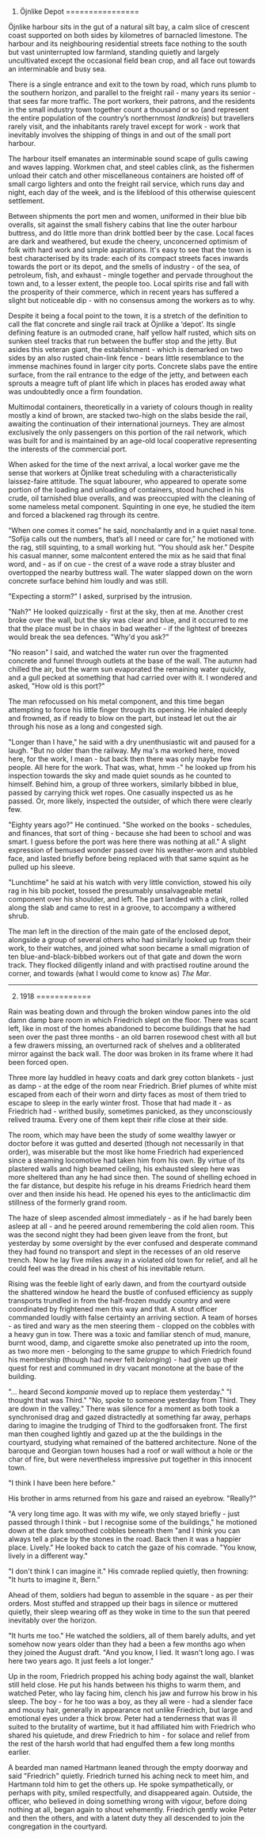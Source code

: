 1. Öjnlike Depot
================

Öjnlike harbour sits in the gut of a natural silt bay, a calm slice of crescent coast supported on both sides by kilometres of barnacled limestone. The harbour and its neighbouring residential streets face nothing to the south but vast uninterrupted low farmland, standing quietly and largely uncultivated except the occasional field bean crop, and all face out towards an interminable and busy sea.

There is a single entrance and exit to the town by road, which runs plumb to the southern horizon, and parallel to the freight rail - many years its senior - that sees far more traffic. The port workers, their patrons, and the residents in the small industry town together count a thousand or so (and represent the entire population of the country’s northernmost *landkreis*) but travellers rarely visit, and the inhabitants rarely travel except for work - work that inevitably involves the shipping of things in and out of the small port harbour.

The harbour itself emanates an interminable sound scape of gulls cawing and waves lapping. Workmen chat, and steel cables clink, as the fishermen unload their catch and other miscellaneous containers are hoisted off of small cargo lighters and onto the freight rail service, which runs day and night, each day of the week, and is the lifeblood of this otherwise quiescent settlement.

Between shipments the port men and women, uniformed in their blue bib overalls, sit against the small fishery cabins that line the outer harbour buttress, and do little more than drink bottled beer by the case. Local faces are dark and weathered, but exude the cheery, unconcerned optimism of folk with hard work and simple aspirations. It's easy to see that the town is best characterised by its trade: each of its compact streets faces inwards towards the port or its depot, and the smells of industry - of the sea, of petroleum, fish, and exhaust - mingle together and pervade throughout the town and, to a lesser extent, the people too. Local spirits rise and fall with the prosperity of their commerce, which in recent years has suffered a slight but noticeable dip - with no consensus among the workers as to why.

Despite it being a focal point to the town, it is a stretch of the definition to call the flat concrete and single rail track at Öjnlike a ‘depot’. Its single defining feature is an outmoded crane, half yellow half rusted, which sits on sunken steel tracks that run between the buffer stop and the jetty. But asides this veteran giant, the establishment - which is demarked on two sides by an also rusted chain-link fence - bears little resemblance to the immense machines found in larger city ports. Concrete slabs pave the entire surface, from the rail entrance to the edge of the jetty, and between each sprouts a meagre tuft of plant life which in places has eroded away what was undoubtedly once a firm foundation.

Multimodal containers, theoretically in a variety of colours though in reality mostly a kind of brown, are stacked two-high on the slabs beside the rail, awaiting the continuation of their international journeys. They are almost exclusively the only passengers on this portion of the rail network, which was built for and is maintained by an age-old local cooperative representing the interests of the commercial port.

When asked for the time of the next arrival, a local worker gave me the sense that workers at Öjnlike treat scheduling with a characteristically laissez-faire attitude. The squat labourer, who appeared to operate some portion of the loading and unloading of containers, stood hunched in his crude, oil tarnished blue overalls, and was preoccupied with the cleaning of some nameless metal component. Squinting in one eye, he studied the item and forced a blackened rag through its centre.

“When one comes it comes” he said, nonchalantly and in a quiet nasal tone. “Sofija calls out the numbers, that’s all I need or care for,” he motioned with the rag, still squinting, to a small working hut. “You should ask her.” Despite his casual manner, some malcontent entered the mix as he said that final word, and - as if on cue - the crest of a wave rode a stray bluster and overtopped the nearby buttress wall. The water slapped down on the worn concrete surface behind him loudly and was still.

"Expecting a storm?" I asked, surprised by the intrusion.

"Nah?" He looked quizzically - first at the sky, then at me. Another crest broke over the wall, but the sky was clear and blue, and it occurred to me that the place must be in chaos in bad weather - if the lightest of breezes would break the sea defences. "Why'd you ask?"

"No reason" I said, and watched the water run over the fragmented concrete and funnel through outlets at the base of the wall. The autumn had chilled the air, but the warm sun evaporated the remaining water quickly, and a gull pecked at something that had carried over with it. I wondered and asked, "How old is this port?"

The man refocussed on his metal component, and this time began attempting to force his little finger through its opening. He inhaled deeply and frowned, as if ready to blow on the part, but instead let out the air through his nose as a long and congested sigh.

"Longer than I have," he said with a dry unenthusiastic wit and paused for a laugh. "But no older than the railway. My ma's ma worked here, moved here, for the work, I mean - but back then there was only maybe few people. All here for the work. That was, what, hmm -" he looked up from his inspection towards the sky and made quiet sounds as he counted to himself. Behind him, a group of three workers, similarly bibbed in blue, passed by carrying thick wet ropes. One casually inspected us as he passed. Or, more likely, inspected the outsider, of which there were clearly few.

"Eighty years ago?" He continued. "She worked on the books - schedules, and finances, that sort of thing - because she had been to school and was smart. I guess before the port was here there was nothing at all." A slight expression of bemused wonder passed over his weather-worn and stubbled face, and lasted briefly before being replaced with that same squint as he pulled up his sleeve.

"Lunchtime" he said at his watch with very little conviction, stowed his oily rag in his bib pocket, tossed the presumably unsalvageable metal component over his shoulder, and left. The part landed with a clink, rolled along the slab and came to rest in a groove, to accompany a withered shrub.

The man left in the direction of the main gate of the enclosed depot, alongside a group of several others who had similarly looked up from their work, to their watches, and joined what soon became a small migration of ten blue-and-black-bibbed workers out of that gate and down the worn track. They flocked diligently inland and with practised routine around the corner, and towards (what I would come to know as) *The Mar*.

----------

2. 1918
============

Rain was beating down and through the broken window panes into the old damn damp bare room in which Friedrich slept on the floor. There was scant left, like in most of the homes abandoned to become buildings that he had seen over the past three months - an old barren rosewood chest with all but a few drawers missing, an overturned rack of shelves and a obliterated mirror against the back wall. The door was broken in its frame where it had been forced open.

Three more lay huddled in heavy coats and dark grey cotton blankets - just as damp - at the edge of the room near Friedrich. Brief plumes of white mist escaped from each of their worn and dirty faces as most of them tried to escape to sleep in the early winter frost. Those that had made it - as Friedrich had - writhed busily, sometimes panicked, as they unconsciously relived trauma. Every one of them kept their rifle close at their side.

The room, which may have been the study of some wealthy lawyer or doctor before it was gutted and deserted (though not necessarily in that order), was miserable but the most like home Friedrich had experienced since a steaming locomotive had taken him from his own. By virtue of its plastered walls and high beamed ceiling, his exhausted sleep here was more sheltered than any he had since then. The sound of shelling echoed in the far distance, but despite his refuge in his dreams Friedrich heard them over and then inside his head. He opened his eyes to the anticlimactic dim stillness of the formerly grand room.

The haze of sleep ascended almost immediately - as if he had barely been asleep at all - and he peered around remembering the cold alien room. This was the second night they had been given leave from the front, but yesterday by some oversight by the ever confused and desperate command they had found no transport and slept in the recesses of an old reserve trench. Now he lay five miles away in a violated old town for relief, and all he could feel was the dread in his chest of his inevitable return.

Rising was the feeble light of early dawn, and from the courtyard outside the shattered window he heard the bustle of confused efficiency as supply transports trundled in from the half-frozen muddy country and were coordinated by frightened men this way and that. A stout officer commanded loudly with false certainty an arriving section. A team of horses - as tired and wary as the men steering them - clopped on the cobbles with a heavy gun in tow. There was a toxic and familiar stench of mud, manure, burnt wood, damp, and cigarette smoke also penetrated up into the room, as two more men - belonging to the same *gruppe* to which Friedrich found his membership (though had never felt *belonging*) - had given up their quest for rest and communed in dry vacant monotone at the base of the building.

"... heard Second *kompanie* moved up to replace them yesterday."
"I thought that was Third."
"No, spoke to someone yesterday from Third. They are down in the valley."
There was silence for a moment as both took a synchronised drag and gazed distractedly at something far away, perhaps daring to imagine the trudging of Third to the godforsaken front. The first man then coughed lightly and gazed up at the the buildings in the courtyard, studying what remained of the battered architecture. None of the baroque and Georgian town houses had a roof or wall without a hole or the char of fire, but were nevertheless impressive put together in this innocent town.

"I think I have been here before."

His brother in arms returned from his gaze and raised an eyebrow. "Really?"

"A very long time ago. It was with my wife, we only stayed briefly - just passed through I think - but I recognise some of the buildings," he motioned down at the dark smoothed cobbles beneath them "and I think you can always tell a place by the stones in the road. Back then it was a happier place. Lively." He looked back to catch the gaze of his comrade. "You know, lively in a different way."

"I don't think I can imagine it." His comrade replied quietly, then frowning: "It hurts to imagine it, Bern."

Ahead of them, soldiers had begun to assemble in the square - as per their orders. Most stuffed and strapped up their bags in silence or muttered quietly, their sleep wearing off as they woke in time to the sun that peered inevitably over the horizon.

"It hurts me too." He watched the soldiers, all of them barely adults, and yet somehow now years older than they had a been a few months ago when they joined the August draft. "And you know, I lied. It wasn't long ago. I was here two years ago. It just feels a lot longer."

Up in the room, Friedrich propped his aching body against the wall, blanket still held close. He put his hands between his thighs to warm them, and watched Peter, who lay facing him, clench his jaw and furrow his brow in his sleep. The boy - for he too was a boy, as they all were - had a slender face and mousy hair, generally in appearance not unlike Friedrich, but large and emotional eyes under a thick brow. Peter had a tenderness that was ill suited to the brutality of wartime, but it had affiliated him with Friedrich who shared his quietude, and drew Friedrich to him - for solace and relief from the rest of the harsh world that had engulfed them a few long months earlier.

A bearded man named Hartmann leaned through the empty doorway and said "Friedrich" quietly. Friedrich turned his aching neck to meet him, and Hartmann told him to get the others up. He spoke sympathetically, or perhaps with pity, smiled respectfully, and disappeared again. Outside, the officer, who believed in doing something wrong with vigour, before doing nothing at all, began again to shout vehemently. Friedrich gently woke Peter and then the others, and with a latent duty they all descended to join the congregation in the courtyard.

